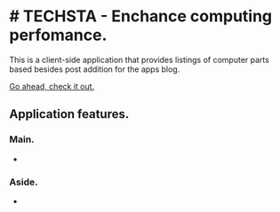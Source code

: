 # # TECHSTA - Enchance computing perfomance.

This is a client-side application that provides listings of computer parts based besides post addition for the apps blog.

[Go ahead, check it out.]()

## Application features.

### Main.

-

### Aside.

-
